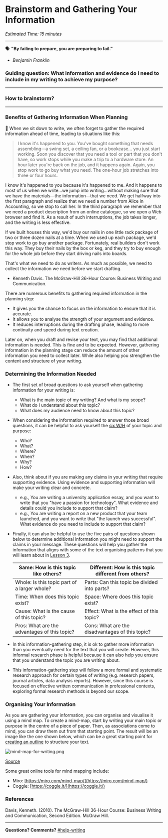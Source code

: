 # Brainstorm and Gathering Your Information

*Estimated Time: 15 minutes*

---

<aside>


🗣 **"By failing to prepare, you are preparing to fail."**

- *Benjamin Franklin*
</aside>

### **Guiding question:** What information and evidence do I need to include in my writing to achieve my purpose?

---
### How to brainstorm?

---

### Benefits of Gathering Information When Planning

<aside>


📖 When we sit down to write, we often forget to gather the required information ahead of time, leading to situations like this:

> I know it's happened to you. You've bought something that needs assembling—a swing set, a ceiling fan, or a bookcase… you just start working. Soon you discover that you need a tool or part that you don't have, so work stops while you make a trip to a hardware store. An hour later you're back on the job, and it happens again. Again, you stop work to go buy what you need. The one-hour job stretches into three or four hours.

I know it's happened to you because it's happened to me. And it happens to most of us when we write…we jump into writing…without making sure that we have the materials—the information—that we need. We get halfway into the first paragraph and realize that we need a number from Alice in Accounting, so we stop to call her. In the third paragraph we remember that we need a product description from an online catalogue, so we open a Web browser and find it. As a result of such interruptions, the job takes longer, and the writing is less effective.

If we built houses this way, we'd buy our nails in one little rack package of two or three dozen nails at a time. When we used up each package, we'd stop work to go buy another package. Fortunately, real builders don't work this way. They buy their nails by the box or keg, and they try to buy enough for the whole job before they start driving nails into boards.

That's what we need to do as writers. As much as possible, we need to collect the information we need before we start drafting.
> 
- Kenneth Davis. The McGraw-Hill 36-Hour Course: Business Writing and Communication.
</aside>

There are numerous benefits to gathering required information in the planning step:

- It gives you the chance to focus on the information to ensure that it is accurate.
- It allows you to analyse the strength of your argument and evidence.
- It reduces interruptions during the drafting phase, leading to more continuity and speed during text creation.

Later on, when you draft and revise your text, you may find that additional information is needed. This is fine and to be expected. However, gathering information in the planning stage can reduce the amount of other information you need to collect later. While also helping you strengthen the content and structure of your writing.

### Determining the Information Needed

- The first set of broad questions to ask yourself when gathering information for your writing is:
    - What is the main topic of my writing? And what is my scope?
    - What do I understand about this topic?
    - What does my audience need to know about this topic?
- When considering the information required to answer those broad questions, it can be helpful to ask yourself the [six W/H](https://www.yourthoughtpartner.com/blog/bid/53902/the-5-ws-and-an-h-to-communicate-virtually-anything) of your topic and purpose:
    - Who?
    - What?
    - Where?
    - When?
    - Why?
    - How?
- Also, think about if you are making any claims in your writing that require supporting evidence. Using evidence and supporting information will make your writing clear and concrete.
    - e.g., You are writing a university application essay, and you want to write that you "have a passion for technology". What evidence and details could you include to support that claim?
    - e.g., You are writing a report on a new product that your team launched, and you want to write that "the launch was successful". What evidence do you need to include to support that claim?
- Finally, it can also be helpful to use the five pairs of questions shown below to determine additional information you might need to support the claims in your message. These questions will help you gather the information that aligns with some of the text organising patterns that you will learn about in [Lesson 3](/communicating-for-success/planning-structuring/organising-patterns.md).
    
    
    | Same: How is this topic like others? | Different: How is this topic different from others? |
    | --- | --- |
    | Whole: Is this topic part of a larger whole?  | Parts: Can this topic be divided into parts? |
    | Time: When does this topic exist? | Space: Where does this topic exist? |
    | Cause: What is the cause of this topic? | Effect: What is the effect of this topic? |
    | Pros: What are the advantages of this topic? | Cons: What are the disadvantages of this topic? |
- In this information-gathering step, it is ok to gather more information than you eventually need for the text that you will create. However, this informal research phase is helpful because it can also help you ensure that you understand the topic you are writing about.
- This information-gathering step will follow a more formal and systematic research approach for certain types of writing (e.g. research papers, journal articles, data analysis reports). However, since this course is focused on effective written communication in professional contexts, exploring formal research methods is beyond our scope.

### Organising Your Information

As you are gathering your information, you can organise and visualise it using a mind map. To create a mind-map, start by writing your main topic or purpose in the centre of a piece of paper. Then, as associations come to mind, you can draw them out from that starting point. The result will be an image like the one shown below, which can be a great starting point for [creating an outline](/communicating-for-success/planning-structuring/creating-an-outline.md) to structure your text. 

![mind-map-for-writing.png](/communicating-for-success/planning-structuring/gather-your-information/mind-map-for-writing.png)

[Source](https://www.edrawsoft.com/mindmap/mind-map-for-writing.html)

Some great online tools for mind mapping include:

- Miro: [https://miro.com/mind-map/](https://miro.com/mind-map/)
- Coggle: [https://coggle.it/](https://coggle.it/)


### References

Davis, Kenneth. (2010). The McGraw-Hill 36-Hour Course: Business Writing and Communication, Second Edition. McGraw Hill.

---

**Questions? Comments?** [#help-writing](https://discord.com/channels/866676763450933258/928692998492008560/935209171396214785)
